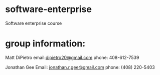 # software-enterprise
Software enterprise course

# group information:
Matt DiPietro
email:dipietro20@gmail.com
phone: 408-612-7539


Jonathan Gee
Email: jonathan.r.gee@gmail.com
phone: (408) 220-5403
